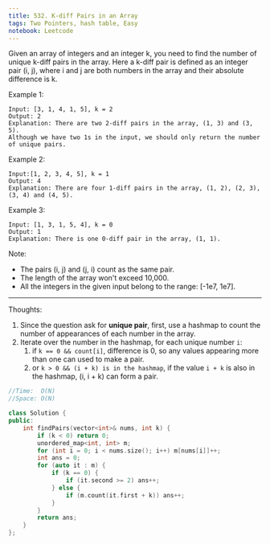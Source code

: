 ```yaml
---
title: 532. K-diff Pairs in an Array
tags: Two Pointers, hash table, Easy
notebook: Leetcode
---
```


Given an array of integers and an integer k, you need to find the number of unique k-diff pairs in the array. Here a k-diff pair is defined as an integer pair (i, j), where i and j are both numbers in the array and their absolute difference is k.

Example 1:
```
Input: [3, 1, 4, 1, 5], k = 2
Output: 2
Explanation: There are two 2-diff pairs in the array, (1, 3) and (3, 5).
Although we have two 1s in the input, we should only return the number of unique pairs.
```
Example 2:
```
Input:[1, 2, 3, 4, 5], k = 1
Output: 4
Explanation: There are four 1-diff pairs in the array, (1, 2), (2, 3), (3, 4) and (4, 5).
```
Example 3:
```
Input: [1, 3, 1, 5, 4], k = 0
Output: 1
Explanation: There is one 0-diff pair in the array, (1, 1).
```
Note:
- The pairs (i, j) and (j, i) count as the same pair.
- The length of the array won't exceed 10,000.
- All the integers in the given input belong to the range: [-1e7, 1e7].

----------
Thoughts:
1. Since the question ask for **unique pair**, first, use a hashmap to count the number of appearances of each number in the array.
2. Iterate over the number in the hashmap, for each unique number `i`:
   1. if `k == 0 && count[i]`, difference is 0, so any values appearing more than one can used to make a pair.
   2. or `k > 0 && (i + k) is in the hashmap`, if the value `i + k` is also in the hashmap, (i, i + k) can form a pair.

```c++
//Time:  O(N)
//Space: O(N)

class Solution {
public:
    int findPairs(vector<int>& nums, int k) {
        if (k < 0) return 0;
        unordered_map<int, int> m;
        for (int i = 0; i < nums.size(); i++) m[nums[i]]++;
        int ans = 0;
        for (auto it : m) {
            if (k == 0) {
                if (it.second >= 2) ans++;
            } else {
                if (m.count(it.first + k)) ans++;
            }
        }
        return ans;
    }
};
```